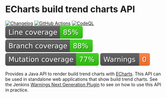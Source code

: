 # ECharts build trend charts API

[![Changelog](https://img.shields.io/github/release/uhafner/echarts-build-trends.svg?label=changelog)](https://github.com/uhafner/echarts-build-trends/releases/latest)
[![GitHub Actions](https://github.com/uhafner/echarts-build-trends/workflows/GitHub%20CI/badge.svg)](https://github.com/uhafner/echarts-build-trends/actions)
[![CodeQL](https://github.com/uhafner/echarts-build-trends/workflows/CodeQL/badge.svg)](https://github.com/uhafner/echarts-build-trends/actions/workflows/codeql.yml)
[![Line Coverage](https://raw.githubusercontent.com/uhafner/echarts-build-trends/main/badges/line-coverage.svg)](https://app.codecov.io/gh/uhafner/echarts-build-trends)
[![Branch Coverage](https://raw.githubusercontent.com/uhafner/echarts-build-trends/main/badges/branch-coverage.svg)](https://app.codecov.io/gh/uhafner/echarts-build-trends)
[![Mutation Coverage](https://raw.githubusercontent.com/uhafner/echarts-build-trends/main/badges/mutation-coverage.svg)](https://github.com/uhafner/echarts-build-trends/actions/workflows/ci.yml)
[![Warnings](https://raw.githubusercontent.com/uhafner/echarts-build-trends/main/badges/warnings.svg)](https://github.com/uhafner/echarts-build-trends/actions/workflows/ci.yml)

Provides a Java API to render build trend charts with [ECharts](https://echarts.apache.org/en/index.html).
This API can be used in standalone web applications that show build trend charts. See the 
Jenkins [Warnings Next Generation Plugin](https://github.com/jenkinsci/warnings-ng-plugin) to see on how to use this API
in practice. 
 
